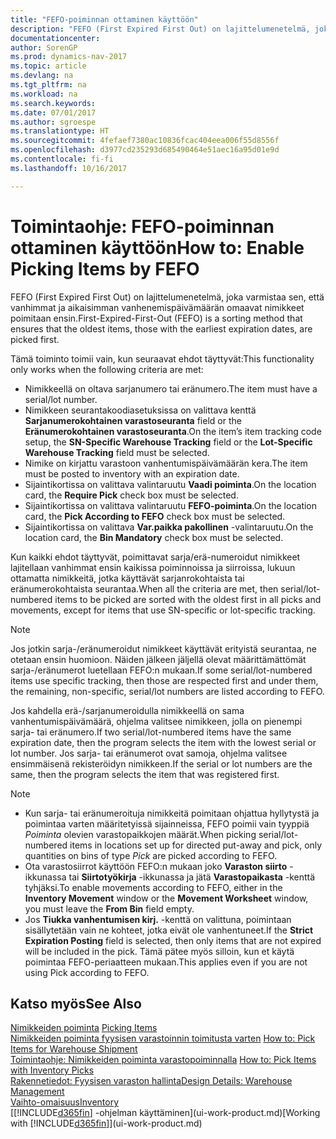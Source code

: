 ```yaml
---
title: "FEFO-poiminnan ottaminen käyttöön"
description: "FEFO (First Expired First Out) on lajittelumenetelmä, joka varmistaa sen, että vanhimmat ja aikaisimman vanhenemispäivämäärän omaavat nimikkeet poimitaan ensin."
documentationcenter: 
author: SorenGP
ms.prod: dynamics-nav-2017
ms.topic: article
ms.devlang: na
ms.tgt_pltfrm: na
ms.workload: na
ms.search.keywords: 
ms.date: 07/01/2017
ms.author: sgroespe
ms.translationtype: HT
ms.sourcegitcommit: 4fefaef7380ac10836fcac404eea006f55d8556f
ms.openlocfilehash: d3977cd235293d685490464e51aec16a95d01e9d
ms.contentlocale: fi-fi
ms.lasthandoff: 10/16/2017

---
```

# <a name="how-to-enable-picking-items-by-fefo"></a><span data-ttu-id="8e070-103">Toimintaohje: FEFO-poiminnan ottaminen käyttöön</span><span class="sxs-lookup"><span data-stu-id="8e070-103">How to: Enable Picking Items by FEFO</span></span>
<span data-ttu-id="8e070-104">FEFO (First Expired First Out) on lajittelumenetelmä, joka varmistaa sen, että vanhimmat ja aikaisimman vanhenemispäivämäärän omaavat nimikkeet poimitaan ensin.</span><span class="sxs-lookup"><span data-stu-id="8e070-104">First-Expired-First-Out (FEFO) is a sorting method that ensures that the oldest items, those with the earliest expiration dates, are picked first.</span></span>  

 <span data-ttu-id="8e070-105">Tämä toiminto toimii vain, kun seuraavat ehdot täyttyvät:</span><span class="sxs-lookup"><span data-stu-id="8e070-105">This functionality only works when the following criteria are met:</span></span>  

-   <span data-ttu-id="8e070-106">Nimikkeellä on oltava sarjanumero tai eränumero.</span><span class="sxs-lookup"><span data-stu-id="8e070-106">The item must have a serial/lot number.</span></span>  
-   <span data-ttu-id="8e070-107">Nimikkeen seurantakoodiasetuksissa on valittava kenttä **Sarjanumerokohtainen varastoseuranta** field or the **Eränumerokohtainen varastoseuranta**.</span><span class="sxs-lookup"><span data-stu-id="8e070-107">On the item’s item tracking code setup, the **SN-Specific Warehouse Tracking** field or the **Lot-Specific Warehouse Tracking** field must be selected.</span></span>  
-   <span data-ttu-id="8e070-108">Nimike on kirjattu varastoon vanhentumispäivämäärän kera.</span><span class="sxs-lookup"><span data-stu-id="8e070-108">The item must be posted to inventory with an expiration date.</span></span>  
-   <span data-ttu-id="8e070-109">Sijaintikortissa on valittava valintaruutu **Vaadi poiminta**.</span><span class="sxs-lookup"><span data-stu-id="8e070-109">On the location card, the **Require Pick** check box must be selected.</span></span>  
-   <span data-ttu-id="8e070-110">Sijaintikortissa on valittava valintaruutu **FEFO-poiminta**.</span><span class="sxs-lookup"><span data-stu-id="8e070-110">On the location card, the **Pick According to FEFO** check box must be selected.</span></span>  
-   <span data-ttu-id="8e070-111">Sijaintikortissa on valittava **Var.paikka pakollinen** -valintaruutu.</span><span class="sxs-lookup"><span data-stu-id="8e070-111">On the location card, the **Bin Mandatory** check box must be selected.</span></span>  

 <span data-ttu-id="8e070-112">Kun kaikki ehdot täyttyvät, poimittavat sarja/erä-numeroidut nimikkeet lajitellaan vanhimmat ensin kaikissa poiminnoissa ja siirroissa, lukuun ottamatta nimikkeitä, jotka käyttävät sarjanrokohtaista tai eränumerokohtaista seurantaa.</span><span class="sxs-lookup"><span data-stu-id="8e070-112">When all the criteria are met, then serial/lot-numbered items to be picked are sorted with the oldest first in all picks and movements, except for items that use SN-specific or lot-specific tracking.</span></span>  

> [!NOTE]  
>  <span data-ttu-id="8e070-113">Jos jotkin sarja-/eränumeroidut nimikkeet käyttävät erityistä seurantaa, ne otetaan ensin huomioon. Näiden jälkeen jäljellä olevat määrittämättömät sarja-/eränumerot luetellaan FEFO:n mukaan.</span><span class="sxs-lookup"><span data-stu-id="8e070-113">If some serial/lot-numbered items use specific tracking, then those are respected first and under them, the remaining, non-specific, serial/lot numbers are listed according to FEFO.</span></span>  

 <span data-ttu-id="8e070-114">Jos kahdella erä-/sarjanumeroidulla nimikkeellä on sama vanhentumispäivämäärä, ohjelma valitsee nimikkeen, jolla on pienempi sarja- tai eränumero.</span><span class="sxs-lookup"><span data-stu-id="8e070-114">If two serial/lot-numbered items have the same expiration date, then the program selects the item with the lowest serial or lot number.</span></span> <span data-ttu-id="8e070-115">Jos sarja- tai eränumerot ovat samoja, ohjelma valitsee ensimmäisenä rekisteröidyn nimikkeen.</span><span class="sxs-lookup"><span data-stu-id="8e070-115">If the serial or lot numbers are the same, then the program selects the item that was registered first.</span></span>  

> [!NOTE]  
>  -   <span data-ttu-id="8e070-116">Kun sarja- tai eränumeroituja nimikkeitä poimitaan ohjattua hyllytystä ja poimintaa varten määritetyissä sijainneissa, FEFO poimii vain tyyppiä *Poiminta* olevien varastopaikkojen määrät.</span><span class="sxs-lookup"><span data-stu-id="8e070-116">When picking serial/lot-numbered items in locations set up for directed put-away and pick, only quantities on bins of type *Pick* are picked according to FEFO.</span></span>  
> -   <span data-ttu-id="8e070-117">Ota varastosiirrot käyttöön FEFO:n mukaan joko **Varaston siirto** -ikkunassa tai **Siirtotyökirja** -ikkunassa ja jätä **Varastopaikasta** -kenttä tyhjäksi.</span><span class="sxs-lookup"><span data-stu-id="8e070-117">To enable movements according to FEFO, either in the **Inventory Movement** window or the **Movement Worksheet** window, you must leave the **From Bin** field empty.</span></span>  
> -   <span data-ttu-id="8e070-118">Jos **Tiukka vanhentumisen kirj.** -kenttä on valittuna, poimintaan sisällytetään vain ne kohteet, jotka eivät ole vanhentuneet.</span><span class="sxs-lookup"><span data-stu-id="8e070-118">If the **Strict Expiration Posting** field is selected, then only items that are not expired will be included in the pick.</span></span> <span data-ttu-id="8e070-119">Tämä pätee myös silloin, kun et käytä poimintaa FEFO-periaatteen mukaan.</span><span class="sxs-lookup"><span data-stu-id="8e070-119">This applies even if you are not using Pick according to FEFO.</span></span>  

## <a name="see-also"></a><span data-ttu-id="8e070-120">Katso myös</span><span class="sxs-lookup"><span data-stu-id="8e070-120">See Also</span></span>  
<span data-ttu-id="8e070-121">[Nimikkeiden poiminta](warehouse-pick-items.md) </span><span class="sxs-lookup"><span data-stu-id="8e070-121">[Picking Items](warehouse-pick-items.md) </span></span>  
<span data-ttu-id="8e070-122">[Nimikkeiden poiminta fyysisen varastoinnin toimitusta varten](warehouse-how-to-pick-items-for-warehouse-shipment.md) </span><span class="sxs-lookup"><span data-stu-id="8e070-122">[How to: Pick Items for Warehouse Shipment](warehouse-how-to-pick-items-for-warehouse-shipment.md) </span></span>  
<span data-ttu-id="8e070-123">[Toimintaohje: Nimikkeiden poiminta varastopoiminnalla](warehouse-how-to-pick-items-with-inventory-picks.md) </span><span class="sxs-lookup"><span data-stu-id="8e070-123">[How to: Pick Items with Inventory Picks](warehouse-how-to-pick-items-with-inventory-picks.md) </span></span>  
[<span data-ttu-id="8e070-124">Rakennetiedot: Fyysisen varaston hallinta</span><span class="sxs-lookup"><span data-stu-id="8e070-124">Design Details: Warehouse Management</span></span>](design-details-warehouse-management.md)  
[<span data-ttu-id="8e070-125">Vaihto-omaisuus</span><span class="sxs-lookup"><span data-stu-id="8e070-125">Inventory</span></span>](inventory-manage-inventory.md)  
<span data-ttu-id="8e070-126">[[!INCLUDE[d365fin](includes/d365fin_md.md)] -ohjelman käyttäminen](ui-work-product.md)</span><span class="sxs-lookup"><span data-stu-id="8e070-126">[Working with [!INCLUDE[d365fin](includes/d365fin_md.md)]](ui-work-product.md)</span></span>

